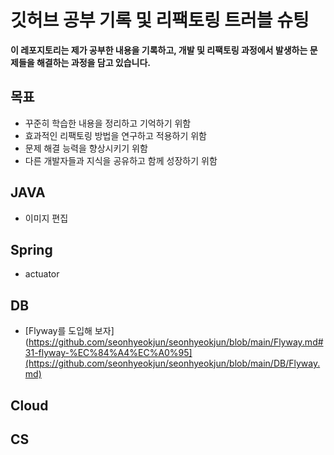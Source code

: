 # 깃허브 공부 기록 및 리팩토링 트러블 슈팅

**이 레포지토리는 제가 공부한 내용을 기록하고, 개발 및 리팩토링 과정에서 발생하는 문제들을 해결하는 과정을 담고 있습니다.**

## 목표

* 꾸준히 학습한 내용을 정리하고 기억하기 위함
* 효과적인 리팩토링 방법을 연구하고 적용하기 위함
* 문제 해결 능력을 향상시키기 위함
* 다른 개발자들과 지식을 공유하고 함께 성장하기 위함

## JAVA
* 이미지 편집

## Spring
* actuator

## DB
* [Flyway를 도입해 보자](https://github.com/seonhyeokjun/seonhyeokjun/blob/main/Flyway.md#31-flyway-%EC%84%A4%EC%A0%95](https://github.com/seonhyeokjun/seonhyeokjun/blob/main/DB/Flyway.md)

## Cloud

## CS

